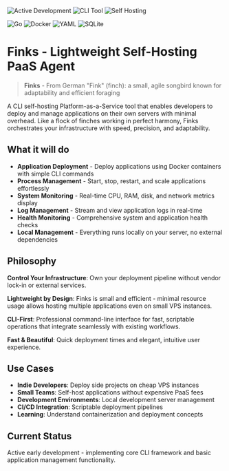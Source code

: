 ![Active Development](https://img.shields.io/badge/Active%20Development-green?style=for-the-badge) ![CLI Tool](https://img.shields.io/badge/CLI%20Tool-blue?style=for-the-badge) ![Self Hosting](https://img.shields.io/badge/Self%20Hosting-orange?style=for-the-badge)

![Go](https://img.shields.io/badge/go-%2300ADD8.svg?style=for-the-badge&logo=go&logoColor=white) ![Docker](https://img.shields.io/badge/docker-%230db7ed.svg?style=for-the-badge&logo=docker&logoColor=white) ![YAML](https://img.shields.io/badge/yaml-%23ffffff.svg?style=for-the-badge&logo=yaml&logoColor=151515) ![SQLite](https://img.shields.io/badge/sqlite-%2307405e.svg?style=for-the-badge&logo=sqlite&logoColor=white)

# Finks - Lightweight Self-Hosting PaaS Agent

> **Finks** - From German "Fink" (finch): a small, agile songbird known for adaptability and efficient foraging

A CLI self-hosting Platform-as-a-Service tool that enables developers to deploy and manage applications on their own servers with minimal overhead. Like a flock of finches working in perfect harmony, Finks orchestrates your infrastructure with speed, precision, and adaptability.

## What it will do

- **Application Deployment** - Deploy applications using Docker containers with simple CLI commands
- **Process Management** - Start, stop, restart, and scale applications effortlessly
- **System Monitoring** - Real-time CPU, RAM, disk, and network metrics display
- **Log Management** - Stream and view application logs in real-time
- **Health Monitoring** - Comprehensive system and application health checks
- **Local Management** - Everything runs locally on your server, no external dependencies

## Philosophy

**Control Your Infrastructure**: Own your deployment pipeline without vendor lock-in or external services.

**Lightweight by Design**: Finks is small and efficient - minimal resource usage allows hosting multiple applications even on small VPS instances.

**CLI-First**: Professional command-line interface for fast, scriptable operations that integrate seamlessly with existing workflows.

**Fast & Beautiful**: Quick deployment times and elegant, intuitive user experience.

## Use Cases

- **Indie Developers**: Deploy side projects on cheap VPS instances
- **Small Teams**: Self-host applications without expensive PaaS fees
- **Development Environments**: Local development server management
- **CI/CD Integration**: Scriptable deployment pipelines
- **Learning**: Understand containerization and deployment concepts

## Current Status

Active early development - implementing core CLI framework and basic application management functionality.
